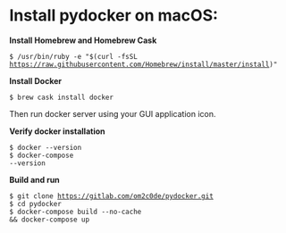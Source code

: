<h1>Install pydocker on macOS:</h1>

**Install Homebrew and Homebrew Cask**<br>

<code>$ /usr/bin/ruby -e "$(curl -fsSL https://raw.githubusercontent.com/Homebrew/install/master/install)"
</code>

**Install Docker**

<code>$ brew cask install docker</code>
<p>Then run docker server using your GUI application icon.</p>

**Verify docker installation**

<code>$ docker --version</code><br>
<code>$ docker-compose --version</code>

**Build and run**

<code>$ git clone https://gitlab.com/om2c0de/pydocker.git</code><br>
<code>$ cd pydocker</code><br>
<code>$ docker-compose build --no-cache && docker-compose up</code>
